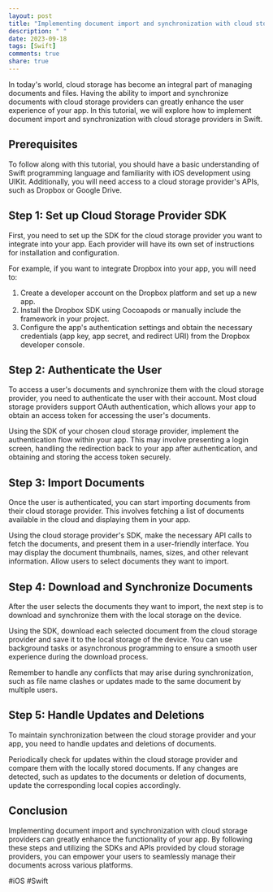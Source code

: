 ```yaml
---
layout: post
title: "Implementing document import and synchronization with cloud storage providers in Swift"
description: " "
date: 2023-09-18
tags: [Swift]
comments: true
share: true
---
```


In today's world, cloud storage has become an integral part of managing documents and files. Having the ability to import and synchronize documents with cloud storage providers can greatly enhance the user experience of your app. In this tutorial, we will explore how to implement document import and synchronization with cloud storage providers in Swift.

## Prerequisites
To follow along with this tutorial, you should have a basic understanding of Swift programming language and familiarity with iOS development using UIKit. Additionally, you will need access to a cloud storage provider's APIs, such as Dropbox or Google Drive.

## Step 1: Set up Cloud Storage Provider SDK
First, you need to set up the SDK for the cloud storage provider you want to integrate into your app. Each provider will have its own set of instructions for installation and configuration.

For example, if you want to integrate Dropbox into your app, you will need to:

1. Create a developer account on the Dropbox platform and set up a new app.
2. Install the Dropbox SDK using Cocoapods or manually include the framework in your project.
3. Configure the app's authentication settings and obtain the necessary credentials (app key, app secret, and redirect URI) from the Dropbox developer console.

## Step 2: Authenticate the User
To access a user's documents and synchronize them with the cloud storage provider, you need to authenticate the user with their account. Most cloud storage providers support OAuth authentication, which allows your app to obtain an access token for accessing the user's documents.

Using the SDK of your chosen cloud storage provider, implement the authentication flow within your app. This may involve presenting a login screen, handling the redirection back to your app after authentication, and obtaining and storing the access token securely.

## Step 3: Import Documents
Once the user is authenticated, you can start importing documents from their cloud storage provider. This involves fetching a list of documents available in the cloud and displaying them in your app.

Using the cloud storage provider's SDK, make the necessary API calls to fetch the documents, and present them in a user-friendly interface. You may display the document thumbnails, names, sizes, and other relevant information. Allow users to select documents they want to import.

## Step 4: Download and Synchronize Documents
After the user selects the documents they want to import, the next step is to download and synchronize them with the local storage on the device.

Using the SDK, download each selected document from the cloud storage provider and save it to the local storage of the device. You can use background tasks or asynchronous programming to ensure a smooth user experience during the download process. 

Remember to handle any conflicts that may arise during synchronization, such as file name clashes or updates made to the same document by multiple users.

## Step 5: Handle Updates and Deletions
To maintain synchronization between the cloud storage provider and your app, you need to handle updates and deletions of documents.

Periodically check for updates within the cloud storage provider and compare them with the locally stored documents. If any changes are detected, such as updates to the documents or deletion of documents, update the corresponding local copies accordingly.

## Conclusion
Implementing document import and synchronization with cloud storage providers can greatly enhance the functionality of your app. By following these steps and utilizing the SDKs and APIs provided by cloud storage providers, you can empower your users to seamlessly manage their documents across various platforms.

#iOS #Swift
